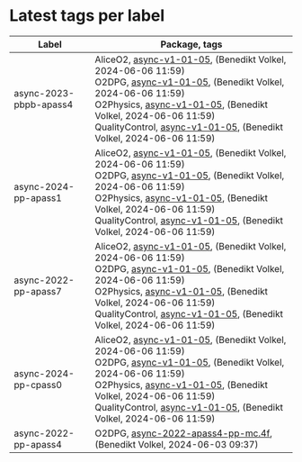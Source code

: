 # Latest tags per label

| Label | Package, tags |
| --- | --- |
| async-2023-pbpb-apass4 | AliceO2, [async-v1-01-05](https://github.com/AliceO2Group/AliceO2/tree/async-v1-01-05), (Benedikt Volkel, 2024-06-06 11:59)<br>O2DPG, [async-v1-01-05](https://github.com/AliceO2Group/O2DPG/tree/async-v1-01-05), (Benedikt Volkel, 2024-06-06 11:59)<br>O2Physics, [async-v1-01-05](https://github.com/AliceO2Group/O2Physics/tree/async-v1-01-05), (Benedikt Volkel, 2024-06-06 11:59)<br>QualityControl, [async-v1-01-05](https://github.com/AliceO2Group/QualityControl/tree/async-v1-01-05), (Benedikt Volkel, 2024-06-06 11:59) |
| async-2024-pp-apass1 | AliceO2, [async-v1-01-05](https://github.com/AliceO2Group/AliceO2/tree/async-v1-01-05), (Benedikt Volkel, 2024-06-06 11:59)<br>O2DPG, [async-v1-01-05](https://github.com/AliceO2Group/O2DPG/tree/async-v1-01-05), (Benedikt Volkel, 2024-06-06 11:59)<br>O2Physics, [async-v1-01-05](https://github.com/AliceO2Group/O2Physics/tree/async-v1-01-05), (Benedikt Volkel, 2024-06-06 11:59)<br>QualityControl, [async-v1-01-05](https://github.com/AliceO2Group/QualityControl/tree/async-v1-01-05), (Benedikt Volkel, 2024-06-06 11:59) |
| async-2022-pp-apass7 | AliceO2, [async-v1-01-05](https://github.com/AliceO2Group/AliceO2/tree/async-v1-01-05), (Benedikt Volkel, 2024-06-06 11:59)<br>O2DPG, [async-v1-01-05](https://github.com/AliceO2Group/O2DPG/tree/async-v1-01-05), (Benedikt Volkel, 2024-06-06 11:59)<br>O2Physics, [async-v1-01-05](https://github.com/AliceO2Group/O2Physics/tree/async-v1-01-05), (Benedikt Volkel, 2024-06-06 11:59)<br>QualityControl, [async-v1-01-05](https://github.com/AliceO2Group/QualityControl/tree/async-v1-01-05), (Benedikt Volkel, 2024-06-06 11:59) |
| async-2024-pp-cpass0 | AliceO2, [async-v1-01-05](https://github.com/AliceO2Group/AliceO2/tree/async-v1-01-05), (Benedikt Volkel, 2024-06-06 11:59)<br>O2DPG, [async-v1-01-05](https://github.com/AliceO2Group/O2DPG/tree/async-v1-01-05), (Benedikt Volkel, 2024-06-06 11:59)<br>O2Physics, [async-v1-01-05](https://github.com/AliceO2Group/O2Physics/tree/async-v1-01-05), (Benedikt Volkel, 2024-06-06 11:59)<br>QualityControl, [async-v1-01-05](https://github.com/AliceO2Group/QualityControl/tree/async-v1-01-05), (Benedikt Volkel, 2024-06-06 11:59) |
| async-2022-pp-apass4 | O2DPG, [async-2022-apass4-pp-mc.4f](https://github.com/AliceO2Group/O2DPG/tree/async-2022-apass4-pp-mc.4f), (Benedikt Volkel, 2024-06-03 09:37) |
